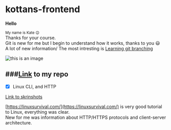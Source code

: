 # kottans-frontend

**Hello**

<sub> My name is Kate :wink:</sub> <br>
Thanks for your course.  
Git is new for me but I begin to understand how it works, thanks to you 😃  
A lot of new information/ The most intresting is [Learning git branching](https://learngitbranching.js.org/)

![this is an image](https://encrypted-tbn0.gstatic.com/images?q=tbn:ANd9GcR1R1vbjJquxCZce8yEncdFhoAk1d-bECwGlw&usqp=CAU)

###[Link](https://github.com/Batiunka/kottans-frontend) to my repo
---

- [x]  Linux CLI, and HTTP  

[Link to skrinshots](https://github.com/Batiunka/kottans-frontend/tree/main/task_linux_cli)  

[https://linuxsurvival.com/](https://linuxsurvival.com/) is very good tutorial to Linux, everything was clear.  
New for me was information about HTTP/HTTPS protocols and client-server architecture.

